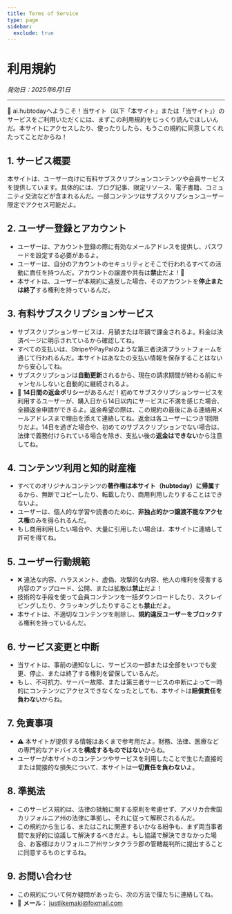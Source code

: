 ```yaml
---
title: Terms of Service
type: page
sidebar:
  exclude: true
---
```

# 利用規約

*発効日：2025年6月1日*

---

👋 ai.hubtodayへようこそ！当サイト（以下「本サイト」または「当サイト」）のサービスをご利用いただくには、まずこの利用規約をじっくり読んでほしいんだ。本サイトにアクセスしたり、使ったりしたら、もうこの規約に同意してくれたってことだからね！

## 1. サービス概要
本サイトは、ユーザー向けに有料サブスクリプションコンテンツや会員サービスを提供しています。具体的には、ブログ記事、限定リソース、電子書籍、コミュニティ交流などが含まれるんだ。一部コンテンツはサブスクリプションユーザー限定でアクセス可能だよ。

## 2. ユーザー登録とアカウント
- ユーザーは、アカウント登録の際に有効なメールアドレスを提供し、パスワードを設定する必要があるよ。
- ユーザーは、自分のアカウントのセキュリティとそこで行われるすべての活動に責任を持つんだ。アカウントの譲渡や共有は**禁止**だよ！🚫
- 本サイトは、ユーザーが本規約に違反した場合、そのアカウントを**停止または終了**する権利を持っているんだ。

## 3. 有料サブスクリプションサービス
- サブスクリプションサービスは、月額または年額で課金されるよ。料金は決済ページに明示されているから確認してね。
- すべての支払いは、StripeやPayPalのような第三者決済プラットフォームを通じて行われるんだ。本サイトはあなたの支払い情報を保存することはないから安心してね。
- サブスクリプションは**自動更新**されるから、現在の請求期間が終わる前にキャンセルしないと自動的に継続されるよ。
- 💸 **14日間の返金ポリシー**があるんだ！初めてサブスクリプションサービスを利用するユーザーが、購入日から14日以内にサービスに不満を感じた場合、全額返金申請ができるよ。返金希望の際は、この規約の最後にある連絡用メールアドレスまで理由を添えて連絡してね。返金は各ユーザーにつき1回限りだよ。14日を過ぎた場合や、初めてのサブスクリプションでない場合は、法律で義務付けられている場合を除き、支払い後の**返金はできない**から注意してね。

## 4. コンテンツ利用と知的財産権
- すべてのオリジナルコンテンツの**著作権は本サイト（hubtoday）に帰属**するから、無断でコピーしたり、転載したり、商用利用したりすることはできないよ。
- ユーザーは、個人的な学習や読書のために、**非独占的かつ譲渡不能なアクセス権**のみを得られるんだ。
- もし商用利用したい場合や、大量に引用したい場合は、本サイトに連絡して許可を得てね。

## 5. ユーザー行動規範
- ❌ 違法な内容、ハラスメント、虚偽、攻撃的な内容、他人の権利を侵害する内容のアップロード、公開、または拡散は**禁止**だよ！
- 技術的な手段を使って会員コンテンツを一括ダウンロードしたり、スクレイピングしたり、クラッキングしたりすることも**禁止**だよ。
- 本サイトは、不適切なコンテンツを削除し、**規約違反ユーザーをブロック**する権利を持っているんだ。

## 6. サービス変更と中断
- 当サイトは、事前の通知なしに、サービスの一部または全部をいつでも変更、停止、または終了する権利を留保しているんだ。
- もし、不可抗力、サーバー故障、または第三者サービスの中断によって一時的にコンテンツにアクセスできなくなったとしても、本サイトは**賠償責任を負わない**からね。

## 7. 免責事項
- ⚠️ 本サイトが提供する情報はあくまで参考用だよ。財務、法律、医療などの専門的なアドバイスを**構成するものではない**からね。
- ユーザーが本サイトのコンテンツやサービスを利用したことで生じた直接的または間接的な損失について、本サイトは**一切責任を負わない**よ。

## 8. 準拠法
- このサービス規約は、法律の抵触に関する原則を考慮せず、アメリカ合衆国カリフォルニア州の法律に準拠し、それに従って解釈されるんだ。
- この規約から生じる、またはこれに関連するいかなる紛争も、まず両当事者間で友好的に協議して解決するべきだよ。もし協議で解決できなかった場合、お客様はカリフォルニア州サンタクララ郡の管轄裁判所に提出することに同意するものとするね。

## 9. お問い合わせ
- この規約について何か疑問があったら、次の方法で僕たちに連絡してね。
- 📧 **メール**： [justlikemaki@foxmail.com](mailto:justlikemaki@foxmail.com)